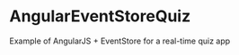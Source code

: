 AngularEventStoreQuiz
=====================

Example of AngularJS + EventStore for a real-time quiz app
